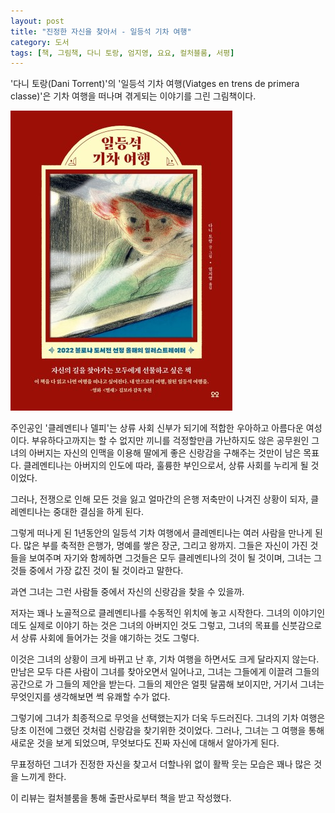 ```yaml
---
layout: post
title: "진정한 자신을 찾아서 - 일등석 기차 여행"
category: 도서
tags: [책, 그림책, 다니 토랑, 엄지영, 요요, 컬처블룸, 서평]
---
```


'다니 토랑(Dani Torrent)'의
'일등석 기차 여행(Viatges en trens de primera classe)'은
기차 여행을 떠나며 겪게되는 이야기를 그린 그림책이다.

![표지](/images/book/viatges-en-trens-de-primera-classe-picture-book-h480.jpg)

주인공인 '클레멘티나 델피'는 상류 사회 신부가 되기에 적합한 우아하고 아름다운 여성이다.
부유하다고까지는 할 수 없지만
끼니를 걱정할만큼 가난하지도 않은 공무원인 그녀의 아버지는
자신의 인맥을 이용해 딸에게 좋은 신랑감을 구해주는 것만이 남은 목표다.
클레멘티나는 아버지의 인도에 따라, 훌륭한 부인으로서, 상류 사회를 누리게 될 것이었다.

그러나, 전쟁으로 인해 모든 것을 잃고
얼마간의 은행 저축만이 나겨진 상황이 되자,
클레멘티나는 중대한 결심을 하게 된다.

그렇게 떠나게 된 1년동안의 일등석 기차 여행에서 클레멘티나는 여러 사람을 만나게 된다.
많은 부를 축적한 은행가,
명예를 쌓은 장군,
그리고 왕까지.
그들은 자신이 가진 것들을 보여주며
자기와 함께하면 그것들은 모두 클레멘티나의 것이 될 것이며,
그녀는 그것들 중에서 가장 값진 것이 될 것이라고 말한다.

과연 그녀는 그런 사람들 중에서
자신의 신랑감을 찾을 수 있을까.

저자는 꽤나 노골적으로 클레멘티나를 수동적인 위치에 놓고 시작한다.
그녀의 이야기인데도 실제로 이야기 하는 것은 그녀의 아버지인 것도 그렇고,
그녀의 목표를 신붓감으로서 상류 사회에 들어가는 것을 얘기하는 것도 그렇다.

이것은 그녀의 상황이 크게 바뀌고 난 후, 기차 여행을 하면서도 크게 달라지지 않는다.
만남은 모두 다른 사람이 그녀를 찾아오면서 일어나고,
그녀는 그들에게 이끌려 그들의 공간으로 가 그들의 제안을 받는다.
그들의 제안은 얼핏 달콤해 보이지만,
거기서 그녀는 무엇인지를 생각해보면 썩 유쾌할 수가 없다.

그렇기에 그녀가 최종적으로 무엇을 선택했는지가 더욱 두드러진다.
그녀의 기차 여행은 당초 이전에 그랬던 것처럼 신랑감을 찾기위한 것이었다.
그러나, 그녀는 그 여행을 통해 새로운 것을 보게 되었으며,
무엇보다도 진짜 자신에 대해서 알아가게 된다.

무표정하던 그녀가 진정한 자신을 찾고서 더할나위 없이 활짝 웃는 모습은
꽤나 많은 것을 느끼게 한다.



<div class="im im-info">
이 리뷰는 컬처블룸을 통해 출판사로부터 책을 받고 작성했다.
</div>
